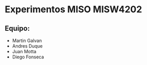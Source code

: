 # Experimentos MISO MISW4202

## Equipo:
- Martin Galvan
- Andres Duque
- Juan Motta
- Diego Fonseca

